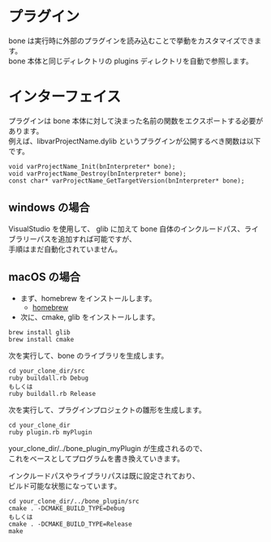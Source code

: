 # プラグイン

bone は実行時に外部のプラグインを読み込むことで挙動をカスタマイズできます。  
bone 本体と同じディレクトリの plugins ディレクトリを自動で参照します。

# インターフェイス

プラグインは bone 本体に対して決まった名前の関数をエクスポートする必要があります。  
例えば、libvarProjectName.dylib というプラグインが公開するべき関数は以下です。

```
void varProjectName_Init(bnInterpreter* bone);
void varProjectName_Destroy(bnInterpreter* bone);
const char* varProjectName_GetTargetVersion(bnInterpreter* bone);
```

## windows の場合

VisualStudio を使用して、
glib に加えて bone 自体のインクルードパス、ライブラリーパスを追加すれば可能ですが、  
手順はまだ自動化されていません。

## macOS の場合

- まず、homebrew をインストールします。
  - [homebrew](https://brew.sh/index_ja.html)
- 次に、cmake, glib をインストールします。

```
brew install glib
brew install cmake
```

次を実行して、bone のライブラリを生成します。

```
cd your_clone_dir/src
ruby buildall.rb Debug
もしくは
ruby buildall.rb Release
```

次を実行して、プラグインプロジェクトの雛形を生成します。

```
cd your_clone_dir
ruby plugin.rb myPlugin
```

your_clone_dir/../bone_plugin_myPlugin が生成されるので、  
これをベースとしてプログラムを書き換えていきます。

インクルードパスやライブラリパスは既に設定されており、  
ビルド可能な状態になっています。

```
cd your_clone_dir/../bone_plugin/src
cmake . -DCMAKE_BUILD_TYPE=Debug
もしくは
cmake . -DCMAKE_BUILD_TYPE=Release
make
```
